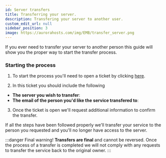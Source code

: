 ```yaml
---
id: Server transfers
title: Transferring your server.
description: Transfering your server to another user.
custom_edit_url: null
sidebar_position: 3
image: https://aurorahosts.com/img/EMB/transfer_server.png
---
```


If you ever need to transfer your server to another person this guide will show you the proper way to start the transfer process.

### Starting the process

1. To start the process you'll need to open a ticket by clicking [here](https://billing.aurorahosts.com/submitticket.php?step=2&deptid=3).

2. In this ticket you should include the following
* **The server you wish to transfer**: 
* **The email of the person you'd like the service transfered to**:

3. Once the ticket is open we'll request additional information to confirm the transfer.

If all the steps have been followed properly we'll transfer your service to the person you requested and you'll no longer have access to the server.

:::danger Final warning!
**Transfers are final** and cannot be reversed. Once the process of a transfer is completed we will not comply with any requests to transfer the service back to the original owner.
:::